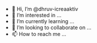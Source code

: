 - 👋 Hi, I’m @dhruv-icreaaktiv
- 👀 I’m interested in ...
- 🌱 I’m currently learning ...
- 💞️ I’m looking to collaborate on ...
- 📫 How to reach me ...

<!---
dhruv-icreaaktiv/dhruv-icreaaktiv is a ✨ special ✨ repository because its `README.md` (this file) appears on your GitHub profile.
You can click the Preview link to take a look at your changes.
--->
